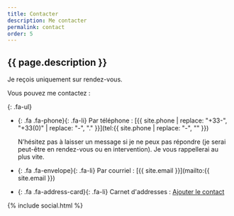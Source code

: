 ```yaml
---
title: Contacter
description: Me contacter
permalink: contact
order: 5
---
```


## {{ page.description }}

Je reçois uniquement sur rendez-vous.

Vous pouvez me contactez :

{: .fa-ul}

- <span><i></i>{: .fa .fa-phone}</span>{: .fa-li}
  Par téléphone : [{{ site.phone | replace: "+33-", "+33(0)" | replace: "-", "." }}](tel:{{ site.phone | replace: "-", "" }})

  N’hésitez pas à laisser un message si je ne peux pas répondre
  (je serai peut-être en rendez-vous ou en intervention).
  Je vous rappellerai au plus vite.

- <span><i></i>{: .fa .fa-envelope}</span>{: .fa-li}
  Par courriel : [{{ site.email }}](mailto:{{ site.email }})

- <span><i></i>{: .fa .fa-address-card}</span>{: .fa-li}
  Carnet d'addresses : [Ajouter le contact](drmehdibenkhadra.vcf)

{% include social.html %}
